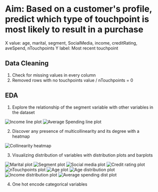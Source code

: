 # Aim: Based on a customer's profile, predict which type of touchpoint is most likely to result in a purchase
X value: age, marital, segment, SocialMedia, income, creditRating, aveSpend, nTouchpoints
Y label: Most recent touchpoint
## Data Cleaning
1. Check for missing values in every column
2. Removed rows with no touchpoints value / nTouchpoints = 0
## EDA
1. Explore the relationship of the segment variable with other variables in the dataset

![Income line plot](/images/plot1.png)
![Average Spending line plot](/images/plot2.png)

2. Discover any presence of multicollinearity and its degree with a heatmap

![Collinearity heatmap](/images/plot3.png)

3. Visualizing distribution of variables with distribution plots and barplots

![Marital plot](/images/plot4.png)
![Segment plot](/images/plot5.png)
![Social media plot](/images/plot6.png)
![Credit rating plot](/images/plot7.png)
![nTouchpoints plot](/images/plot8.png)
![Age plot](/images/plot9.png)
![Age distribution plot](/images/plot10.png)
![Income distribution plot](/images/plot11.png)
![Average spending dist plot](/images/plot12.png)

4. One hot encode categorical variables
